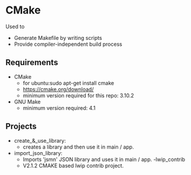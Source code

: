# CMake
Used to
- Generate Makefile by writing scripts
- Provide compiler-independent build process

## Requirements
- CMake
    - for ubuntu:sudo apt-get install cmake
    - https://cmake.org/download/
    - minimum version required for this repo: 3.10.2
- GNU Make
    - minimum version required: 4.1

## Projects
- create_&_use_library:
    - creates a library and then use it in main / app.
- import_json_library:
    - Imports 'jsmn' JSON library and uses it in main / app.
-lwip_contrib
    - V2.1.2 CMAKE based lwip contrib project.

    






